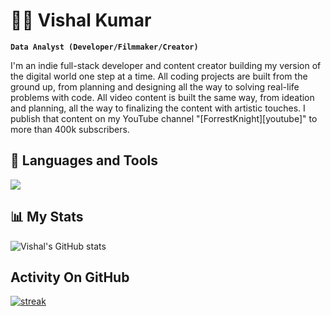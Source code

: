 # 🏄‍♂️ Vishal Kumar

**`Data Analyst (Developer/Filmmaker/Creator)`**

I'm an indie full-stack developer and content creator building my version of the digital world one step at a time. All coding projects are built from the ground up, from planning and designing all the way to solving real-life problems with code. All video content is built the same way, from ideation and planning, all the way to finalizing the content with artistic touches. I publish that content on my YouTube channel "[ForrestKnight][youtube]" to more than 400k subscribers.


## 🧰 Languages and Tools

<p align="left"> <a href="https://github.com/vishaltalreja01"><img src="https://skillicons.dev/icons?i=vscode,replit,github,mongodb,css,html,js,express,bots,nodejs"> </a> </p>


## 📊 My Stats

![Vishal's GitHub stats](https://github-readme-stats.vercel.app/api?username=vishaltalreja01&show_icons=true&theme=gruvbox)

## Activity On GitHub

<p>
  <a href="https://github.com/vishaltalreja01">      
<img title="stats" alt="streak" src="https://github-readme-streak-stats.herokuapp.com/?user=vishaltalreja01&theme=gruvbox"/>
</a> 
</p>

#
<!--
**vishaltalreja01/vishaltalreja01** is a ✨ _special_ ✨ repository because its `README.md` (this file) appears on your GitHub profile.

Here are some ideas to get you started:

- 🔭 I’m currently working on ...
- 🌱 I’m currently learning ...
- 👯 I’m looking to collaborate on ...
- 🤔 I’m looking for help with ...
- 💬 Ask me about ...
- 📫 How to reach me: ...
- 😄 Pronouns: ...
- ⚡ Fun fact: ...
-->
